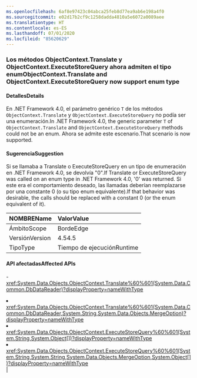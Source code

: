```yaml
---
ms.openlocfilehash: 6af8e97423c04abca25feb8d77ea9ab6e198a4f0
ms.sourcegitcommit: e02d17b2cf9c1258dadda4810a5e6072a0089aee
ms.translationtype: HT
ms.contentlocale: es-ES
ms.lasthandoff: 07/01/2020
ms.locfileid: "85620629"
---
```

### <a name="objectcontexttranslate-and-objectcontextexecutestorequery-now-support-enum-type"></a><span data-ttu-id="0ea69-101">Los métodos ObjectContext.Translate y ObjectContext.ExecuteStoreQuery ahora admiten el tipo enum</span><span class="sxs-lookup"><span data-stu-id="0ea69-101">ObjectContext.Translate and ObjectContext.ExecuteStoreQuery now support enum type</span></span>

#### <a name="details"></a><span data-ttu-id="0ea69-102">Detalles</span><span class="sxs-lookup"><span data-stu-id="0ea69-102">Details</span></span>

<span data-ttu-id="0ea69-103">En .NET Framework 4.0, el parámetro genérico <code>T</code> de los métodos <code>ObjectContext.Translate</code> y <code>ObjectContext.ExecuteStoreQuery</code> no podía ser una enumeración.</span><span class="sxs-lookup"><span data-stu-id="0ea69-103">In .NET Framework 4.0, the generic parameter <code>T</code> of <code>ObjectContext.Translate</code> and <code>ObjectContext.ExecuteStoreQuery</code> methods could not be an enum.</span></span> <span data-ttu-id="0ea69-104">Ahora se admite este escenario.</span><span class="sxs-lookup"><span data-stu-id="0ea69-104">That scenario is now supported.</span></span>

#### <a name="suggestion"></a><span data-ttu-id="0ea69-105">Sugerencia</span><span class="sxs-lookup"><span data-stu-id="0ea69-105">Suggestion</span></span>

<span data-ttu-id="0ea69-106">Si se llamaba a Translate o ExecuteStoreQuery en un tipo de enumeración en .NET Framework 4.0, se devolvía "0".</span><span class="sxs-lookup"><span data-stu-id="0ea69-106">If Translate or ExecuteStoreQuery was called on an enum type in .NET Framework 4.0, '0' was returned.</span></span> <span data-ttu-id="0ea69-107">Si este era el comportamiento deseado, las llamadas deberían reemplazarse por una constante 0 (o su tipo enum equivalente).</span><span class="sxs-lookup"><span data-stu-id="0ea69-107">If that behavior was desirable, the calls should be replaced with a constant 0 (or the enum equivalent of it).</span></span>

| <span data-ttu-id="0ea69-108">NOMBRE</span><span class="sxs-lookup"><span data-stu-id="0ea69-108">Name</span></span>    | <span data-ttu-id="0ea69-109">Valor</span><span class="sxs-lookup"><span data-stu-id="0ea69-109">Value</span></span>       |
|:--------|:------------|
| <span data-ttu-id="0ea69-110">Ámbito</span><span class="sxs-lookup"><span data-stu-id="0ea69-110">Scope</span></span>   |<span data-ttu-id="0ea69-111">Borde</span><span class="sxs-lookup"><span data-stu-id="0ea69-111">Edge</span></span>|
|<span data-ttu-id="0ea69-112">Versión</span><span class="sxs-lookup"><span data-stu-id="0ea69-112">Version</span></span>|<span data-ttu-id="0ea69-113">4.5</span><span class="sxs-lookup"><span data-stu-id="0ea69-113">4.5</span></span>|
|<span data-ttu-id="0ea69-114">Tipo</span><span class="sxs-lookup"><span data-stu-id="0ea69-114">Type</span></span>|<span data-ttu-id="0ea69-115">Tiempo de ejecución</span><span class="sxs-lookup"><span data-stu-id="0ea69-115">Runtime</span></span>|

#### <a name="affected-apis"></a><span data-ttu-id="0ea69-116">API afectadas</span><span class="sxs-lookup"><span data-stu-id="0ea69-116">Affected APIs</span></span>

-<xref:System.Data.Objects.ObjectContext.Translate%60%601(System.Data.Common.DbDataReader)?displayProperty=nameWithType></li><li><xref:System.Data.Objects.ObjectContext.Translate%60%601(System.Data.Common.DbDataReader,System.String,System.Data.Objects.MergeOption)?displayProperty=nameWithType></li><li><xref:System.Data.Objects.ObjectContext.ExecuteStoreQuery%60%601(System.String,System.Object[])?displayProperty=nameWithType></li><li><xref:System.Data.Objects.ObjectContext.ExecuteStoreQuery%60%601(System.String,System.String,System.Data.Objects.MergeOption,System.Object[])?displayProperty=nameWithType></li></ul>|
